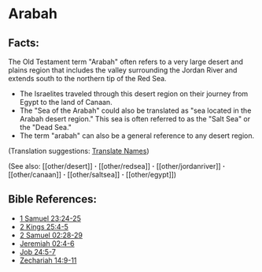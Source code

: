 # Arabah #

## Facts: ##

The Old Testament term "Arabah" often refers to a very large desert and plains region that includes the valley surrounding the Jordan River and extends south to the northern tip of the Red Sea.

* The Israelites traveled through this desert region on their journey from Egypt to the land of Canaan.
* The "Sea of the Arabah" could also be translated as "sea located in the Arabah desert region." This sea is often referred to as the "Salt Sea" or the "Dead Sea."
* The term "arabah" can also be a general reference to any desert region.

(Translation suggestions: [Translate Names](en/ta-vol1/translate/man/translate-names))

(See also: [[other/desert]] **·** [[other/redsea]] **·** [[other/jordanriver]] **·** [[other/canaan]] **·** [[other/saltsea]] **·** [[other/egypt]])

## Bible References: ##

* [1 Samuel 23:24-25](en/tn/1sa/help/23/24)
* [2 Kings 25:4-5](en/tn/2ki/help/25/04)
* [2 Samuel 02:28-29](en/tn/2sa/help/02/28)
* [Jeremiah 02:4-6](en/tn/jer/help/02/04)
* [Job 24:5-7](en/tn/job/help/24/05)
* [Zechariah 14:9-11](en/tn/zec/help/14/09)